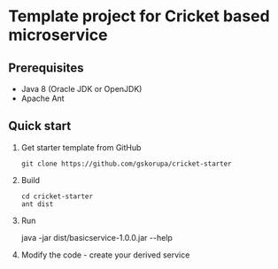 # Template project for Cricket based microservice

## Prerequisites

* Java 8 (Oracle JDK or OpenJDK)
* Apache Ant

## Quick start

1. Get starter template from GitHub

   `git clone https://github.com/gskorupa/cricket-starter`

2. Build

   ```
   cd cricket-starter  
   ant dist  
   ```

3. Run

   java -jar dist/basicservice-1.0.0.jar --help

4. Modify the code - create your derived service
 